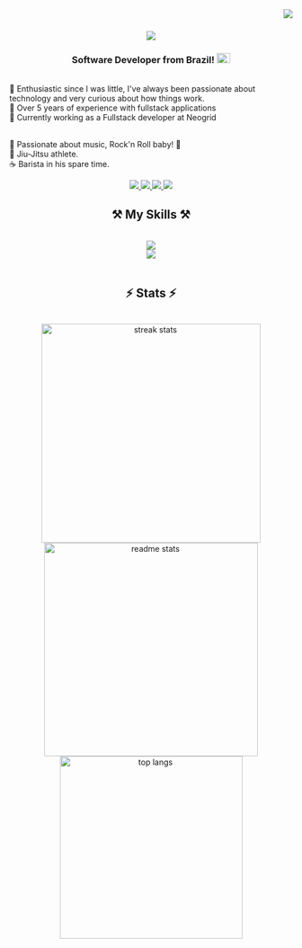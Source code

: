 <img align="right" src="https://visitor-badge.laobi.icu/badge?page_id=VitorFerronato.VitorFerronato" />

<h1 align="center">
    <img src="https://readme-typing-svg.demolab.com?font=montserrat&size=28&duration=3000&pause=20&color=40B782&center=true&vCenter=true&width=435&lines=Hello+World!;I'm+Vitor+Ferronato" />
</h1>


<h3 align="center">Software Developer from Brazil! <img src="https://upload.wikimedia.org/wikipedia/en/0/05/Flag_of_Brazil.svg" width="24" height="18" ></h3>


<br/>

<div align="left">
👶 Enthusiastic since I was little, I've always been passionate about technology and very curious about how things work.<br>
📝 Over 5 years of experience with fullstack applications<br>
💼 Currently working as a Fullstack developer at Neogrid <br><br>

🎸 Passionate about music, Rock'n Roll baby! 🤘<br>
🥋 Jiu-Jitsu athlete.<br>
☕ Barista in his spare time.
</div>
 
<div align="center">
  <a href="https://www.youtube.com/@vuebytes" target="_blank">
     <img src="https://img.shields.io/badge/YouTube-FF0000?style=for-the-badge&logo=youtube&logoColor=white" target="_blank" /> <!-- sqlite, safari, google-chrome are other good icon options -->
  </a>
   <a href="https://www.linkedin.com/in/vitor-ferronato" target="_blank">
    <img src="https://img.shields.io/badge/LinkedIn-0077B5?style=for-the-badge&logo=linkedin&logoColor=white" target="_blank" />
  </a>
  <a href="mailto:vitorferronato@gmail.com">
    <img src="https://img.shields.io/badge/Gmail-D14836?style=for-the-badge&logo=gmail&logoColor=white" />
  </a>
  <a href="https://portifolio-vf.netlify.app/" target="_blank">
     <img src="https://img.shields.io/badge/Portfolio-255E63?style=for-the-badge&logo=About.me&logoColor=white" target="_blank" /> <!-- sqlite, safari, google-chrome are other good icon options -->
  </a>
</div>
 
<h2 align="center">⚒️ My Skills ⚒️</h2>
<br/>
<div align="center">
    <img src="https://skillicons.dev/icons?i=vue,go,nuxt,vuetify,angular,react,html,css,javascript,flutter,typescript,figma,tailwind" /><br>
    <img src="https://skillicons.dev/icons?i=nodejs,python,vitest,cypress,express,firebase,mongodb,c#" /><br>
</div>

<br/>

<h2 align="center">⚡ Stats ⚡</h2>
<br>

<div align=center>
  <img width=390 src="https://streak-stats.demolab.com?user=VitorFerronato&theme=vue-dark&date_format=j%2Fn%5B%2FY%5D&card_height=202" alt="streak stats"/>
    <img width=380 src="https://github-readme-stats.vercel.app/api?username=VitorFerronato&show_icons=true&theme=vue-dark" alt="readme stats" />
  <br/>
  <img width=325 align="center" src="https://github-readme-stats.vercel.app/api/top-langs/?username=VitorFerronato&layout=compact&theme=vue-dark" alt="top langs" />
</div>

<br/><br/>

<br/>
